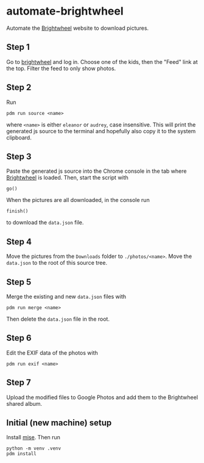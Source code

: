 # automate-brightwheel

Automate the [Brightwheel] website to download pictures.

## Step 1

Go to [brightwheel] and log in. Choose one of the kids, then the "Feed" link at the top. Filter the feed to only show photos.

## Step 2

Run

```shell
pdm run source <name>
```

where `<name>` is either `eleanor` or `audrey`, case insensitive. This will print the generated js source to the terminal and hopefully also copy it to the system clipboard.

## Step 3

Paste the generated js source into the Chrome console in the tab where [Brightwheel] is loaded. Then, start the script with

```console
go()
```

When the pictures are all downloaded, in the console run

```console
finish()
```

to download the `data.json` file.

## Step 4

Move the pictures from the `Downloads` folder to `./photos/<name>`. Move the `data.json` to the root of this source tree.

## Step 5

Merge the existing and new `data.json` files with

```shell
pdm run merge <name>
```

Then delete the `data.json` file in the root.

## Step 6

Edit the EXIF data of the photos with

```shell
pdm run exif <name>
```

## Step 7

Upload the modified files to Google Photos and add them to the Brightwheel shared album.

## Initial (new machine) setup

Install [mise]. Then run

```shell
python -m venv .venv
pdm install
```

[brightwheel]: https://mybrightwheel.com
[pdm]: https://pdm.fming.dev/latest/usage/hooks/
[mise]: https://mise.jdx.dev
